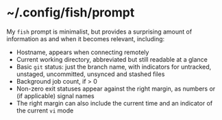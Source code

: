 # ~/.config/fish/prompt

My `fish` prompt is minimalist, but provides a surprising amount of information
as and when it becomes relevant, including:

* Hostname, appears when connecting remotely
* Current working directory, abbreviated but still readable at a glance
* Basic `git` status: just the branch name, with indicators for untracked,
  unstaged, uncommitted, unsynced and stashed files
* Background job count, if > 0
* Non-zero exit statuses appear against the right margin, as numbers or (if
  applicable) signal names
* The right margin can also include the current time and an indicator of the 
  current `vi` mode
